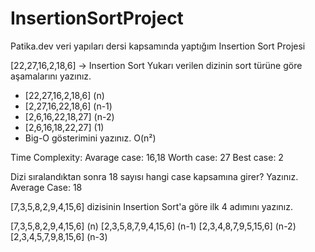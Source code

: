 # InsertionSortProject
Patika.dev veri yapıları dersi kapsamında yaptığım Insertion Sort Projesi


[22,27,16,2,18,6] -> Insertion Sort Yukarı verilen dizinin sort türüne göre aşamalarını yazınız.

+ [22,27,16,2,18,6] (n)
+ [2,27,16,22,18,6] (n-1)
+ [2,6,16,22,18,27] (n-2)
+ [2,6,16,18,22,27] (1)
+ Big-O gösterimini yazınız. O(n²)

Time Complexity: Avarage case: 16,18 Worth case: 27 Best case: 2

Dizi sıralandıktan sonra 18 sayısı hangi case kapsamına girer? Yazınız. Average Case: 18

[7,3,5,8,2,9,4,15,6] dizisinin Insertion Sort'a göre ilk 4 adımını yazınız.

[7,3,5,8,2,9,4,15,6] (n)
[2,3,5,8,7,9,4,15,6] (n-1)
[2,3,4,8,7,9,5,15,6] (n-2)
[2,3,4,5,7,9,8,15,6] (n-3)
